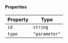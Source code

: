 #### Properties

| Property                 | Type          |
| ------------------------ | ------------- |
| <a id="id"></a> `id`     | `string`      |
| <a id="type"></a> `type` | `"parameter"` |
